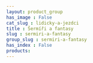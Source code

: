 ```yaml
---
layout: product_group
has_image : False
cat_slug : lidicky-a-jezdci
title : Šermíři a fantasy
slug : sermiri-a-fantasy
group_slug : sermiri-a-fantasy
has_index : False
products:
---
```


